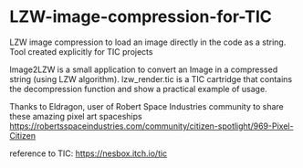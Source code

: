 # LZW-image-compression-for-TIC
LZW image compression to load an image directly in the code as a string. Tool created explicitly for TIC projects

Image2LZW is a small application to convert an Image in a compressed string (using LZW algorithm).
lzw_render.tic is a TIC cartridge that contains the decompression function and show a practical example of usage.

Thanks to Eldragon, user of Robert Space Industries community to share these amazing pixel art spaceships
https://robertsspaceindustries.com/community/citizen-spotlight/969-Pixel-Citizen

reference to TIC:
https://nesbox.itch.io/tic
